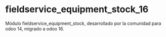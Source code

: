 # fieldservice_equipment_stock_16
Módulo fieldservice_equipment_stock, desarrollado por la comunidad para odoo 14, migrado a odoo 16.
